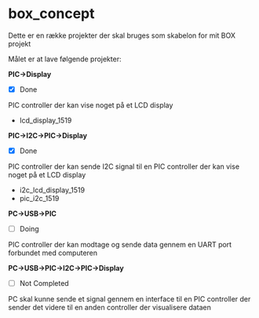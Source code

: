 # box_concept

Dette er en række projekter der skal bruges som skabelon for mit BOX projekt

Målet er at lave følgende projekter:


**PIC->Display** 
- [x] Done 

PIC controller der kan vise noget på et LCD display
* lcd_display_1519

**PIC->I2C->PIC->Display**
- [x] Done 

PIC controller der kan sende I2C signal til en PIC controller der kan vise noget på et LCD display
* i2c_lcd_display_1519
* pic_i2c_1519

**PC->USB->PIC** 
- [ ] Doing 

PIC controller der kan modtage og sende data gennem en UART port forbundet med computeren


**PC->USB->PIC->I2C->PIC->Display**
- [ ] Not Completed 

PC skal kunne sende et signal gennem en interface til en PIC controller der sender det videre til en anden controller der visualisere dataen
